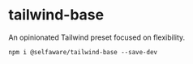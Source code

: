 # tailwind-base

An opinionated Tailwind preset focused on flexibility.

```
npm i @selfaware/tailwind-base --save-dev
```
